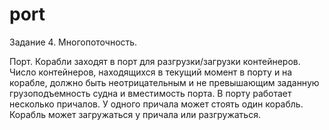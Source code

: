 # port
Задание 4. Многопоточность. 

Порт. Корабли заходят в порт для разгрузки/загрузки контейнеров. Число контейнеров, находящихся в текущий момент в порту и на корабле,
должно быть неотрицательным и не превышающим заданную грузоподъемность судна и вместимость порта. В порту работает несколько причалов. 
У одного причала может стоять один корабль. Корабль может загружаться у причала или разгружаться.
